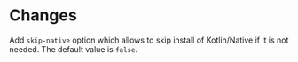 # Changes

Add `skip-native` option which allows to skip install of Kotlin/Native if it is not needed.
The default value is `false`.
